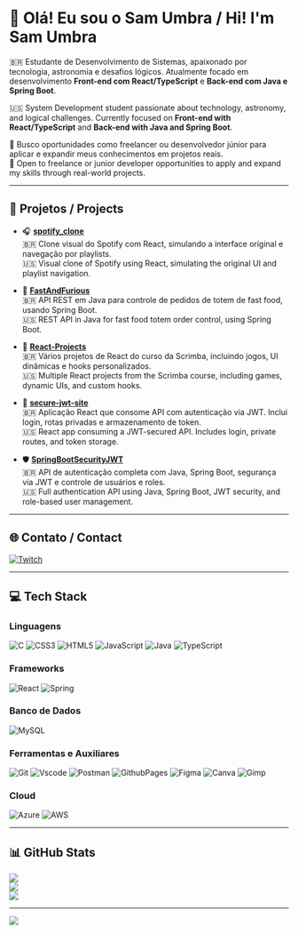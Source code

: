 # 👋 Olá! Eu sou o Sam Umbra / Hi! I'm Sam Umbra

🇧🇷 Estudante de Desenvolvimento de Sistemas, apaixonado por tecnologia, astronomia e desafios lógicos. Atualmente focado em desenvolvimento **Front-end com React/TypeScript** e **Back-end com Java e Spring Boot**.

🇺🇸 System Development student passionate about technology, astronomy, and logical challenges. Currently focused on **Front-end with React/TypeScript** and **Back-end with Java and Spring Boot**.

🎯 Busco oportunidades como freelancer ou desenvolvedor júnior para aplicar e expandir meus conhecimentos em projetos reais.  
🎯 Open to freelance or junior developer opportunities to apply and expand my skills through real-world projects.

---

## 🚀 Projetos / Projects

- 🎧 [**spotify_clone**](https://github.com/sam-umbra/spotify_clone)  
  🇧🇷 Clone visual do Spotify com React, simulando a interface original e navegação por playlists.  
  🇺🇸 Visual clone of Spotify using React, simulating the original UI and playlist navigation.

- 🍔 [**FastAndFurious**](https://github.com/sam-umbra/FastAndFurious)  
  🇧🇷 API REST em Java para controle de pedidos de totem de fast food, usando Spring Boot.  
  🇺🇸 REST API in Java for fast food totem order control, using Spring Boot.

- 🧩 [**React-Projects**](https://github.com/sam-umbra/React-Projects)  
  🇧🇷 Vários projetos de React do curso da Scrimba, incluindo jogos, UI dinâmicas e hooks personalizados.  
  🇺🇸 Multiple React projects from the Scrimba course, including games, dynamic UIs, and custom hooks.

- 🔐 [**secure-jwt-site**](https://github.com/sam-umbra/secure-jwt-site)  
  🇧🇷 Aplicação React que consome API com autenticação via JWT. Inclui login, rotas privadas e armazenamento de token.  
  🇺🇸 React app consuming a JWT-secured API. Includes login, private routes, and token storage.

- 🛡️ [**SpringBootSecurityJWT**](https://github.com/sam-umbra/SpringBootSecurityJWT)  
  🇧🇷 API de autenticação completa com Java, Spring Boot, segurança via JWT e controle de usuários e roles.  
  🇺🇸 Full authentication API using Java, Spring Boot, JWT security, and role-based user management.

---

## 🌐 Contato / Contact

[![Twitch](https://img.shields.io/badge/Twitch-%239146FF.svg?logo=Twitch&logoColor=white)](https://twitch.tv/sam_umbra)

---

## 💻 Tech Stack

### Linguagens
![C](https://img.shields.io/badge/C-A8B9CC?style=for-the-badge&logo=c&logoColor=black)
![CSS3](https://img.shields.io/badge/CSS3-1572B6?style=for-the-badge&logo=css3&logoColor=white)
![HTML5](https://img.shields.io/badge/HTML5-E34F26?style=for-the-badge&logo=html5&logoColor=white)
![JavaScript](https://img.shields.io/badge/JavaScript-F7DF1E?style=for-the-badge&logo=javascript&logoColor=black)
![Java](https://img.shields.io/badge/Java-ED8B00?style=for-the-badge&logo=openjdk&logoColor=white)
![TypeScript](https://img.shields.io/badge/TypeScript-007ACC?style=for-the-badge&logo=typescript&logoColor=white)

### Frameworks
![React](https://img.shields.io/badge/React-20232A?style=for-the-badge&logo=react&logoColor=61DAFB)
![Spring](https://img.shields.io/badge/Spring-6DB33F?style=for-the-badge&logo=spring&logoColor=white)

### Banco de Dados
![MySQL](https://img.shields.io/badge/MySQL-4479A1?style=for-the-badge&logo=mysql&logoColor=white)

### Ferramentas e Auxiliares
![Git](https://img.shields.io/badge/Git-E44C30?style=for-the-badge&logo=git&logoColor=white)
![Vscode](https://img.shields.io/badge/Vscode-007ACC?style=for-the-badge&logo=visual-studio-code&logoColor=white)
![Postman](https://img.shields.io/badge/Postman-FF6C37.svg?style=for-the-badge&logo=Postman&logoColor=white)
![GithubPages](https://img.shields.io/badge/GitHub%20Pages-121013?style=for-the-badge&logo=github&logoColor=white)
![Figma](https://img.shields.io/badge/Figma-696969?style=for-the-badge&logo=figma&logoColor=white)
![Canva](https://img.shields.io/badge/Canva-00C4CC?style=for-the-badge&logo=Canva&logoColor=white)
![Gimp](https://img.shields.io/badge/Gimp-657D8B?style=for-the-badge&logo=gimp&logoColor=FFFFFF)

### Cloud
![Azure](https://img.shields.io/badge/Azure-0072C6?style=for-the-badge&logo=microsoftazure&logoColor=white)
![AWS](https://img.shields.io/badge/AWS-FF9900?style=for-the-badge&logo=amazonaws&logoColor=white)

---

## 📊 GitHub Stats

![](https://github-readme-stats.vercel.app/api?username=Sam-Umbra&theme=react&hide_border=true&include_all_commits=true&count_private=false)  
![](https://github-readme-streak-stats.herokuapp.com/?user=Sam-Umbra&theme=react&hide_border=true)  
![](https://github-readme-stats.vercel.app/api/top-langs/?username=Sam-Umbra&theme=react&hide_border=true&layout=compact)

---

[![](https://visitcount.itsvg.in/api?id=Sam-Umbra&icon=1&color=0)](https://visitcount.itsvg.in)

<!-- Powered by GPRM (https://gprm.itsvg.in) -->
